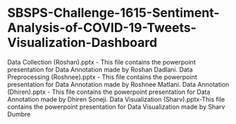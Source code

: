 # SBSPS-Challenge-1615-Sentiment-Analysis-of-COVID-19-Tweets-Visualization-Dashboard
Data Collection (Roshan).pptx - This file contains the powerpoint presentation for Data Annotation made by Roshan Dadlani.
Data Preprocessing (Roshnee).pptx - This file contains the powerpoint presentation for Data Annotation made by Roshnee Matlani.
Data Annotation (Dhiren).pptx - This file contains the powerpoint presentation for Data Annotation made by Dhiren Soneji.
Data Visualization (Sharv).pptx-This file contains the powerpoint presentation for Data Visualization made by Sharv Dumbre
